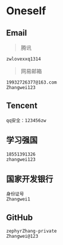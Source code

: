 # Oneself

## Email

> 腾讯

````Email
zwlovexxq1314
````

> 网易邮箱

````
19932726377@163.com
Zhangwei123
````

## Tencent

````
qq安全：123456zw
````

## 学习强国

````
18551391326
zhangwei123
````

## 国家开发银行

````
身份证号
Zhangwei1
````

## GitHub

```` 
zephyrZhang-private
Zhangwei@123
````

